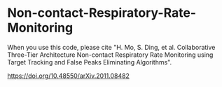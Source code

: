 # Non-contact-Respiratory-Rate-Monitoring

When you use this code, please cite "H. Mo, S. Ding, et al. Collaborative Three-Tier Architecture Non-contact Respiratory Rate Monitoring using Target Tracking and False Peaks Eliminating Algorithms".



https://doi.org/10.48550/arXiv.2011.08482
